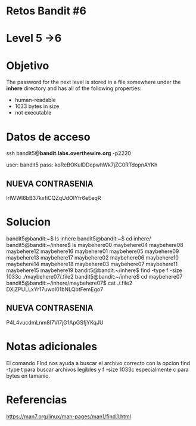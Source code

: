 # Retos Bandit  #6
# Level 5 ->6

# Objetivo
The password for the next level is stored in a file somewhere under the **inhere** directory and has all of the following properties:

-   human-readable
-   1033 bytes in size
-   not executable

# Datos de acceso
ssh bandit5@**bandit.labs.overthewire.org** -p2220

user: bandit5
pass: koReBOKuIDDepwhWk7jZC0RTdopnAYKh

## NUEVA CONTRASENIA
lrIWWI6bB37kxfiCQZqUdOIYfr6eEeqR

# Solucion 
bandit5@bandit:~$ ls
inhere
bandit5@bandit:~$ cd inhere/
bandit5@bandit:~/inhere$ ls
maybehere00  maybehere04  maybehere08  maybehere12  maybehere16
maybehere01  maybehere05  maybehere09  maybehere13  maybehere17
maybehere02  maybehere06  maybehere10  maybehere14  maybehere18
maybehere03  maybehere07  maybehere11  maybehere15  maybehere19
bandit5@bandit:~/inhere$ find -type f -size 1033c
./maybehere07/.file2
bandit5@bandit:~/inhere$ cd maybehere07
bandit5@bandit:~/inhere/maybehere07$ cat ./.file2
DXjZPULLxYr17uwoI01bNLQbtFemEgo7

## NUEVA CONTRASENIA
P4L4vucdmLnm8I7Vl7jG1ApGSfjYKqJU

# Notas adicionales
El comando FInd nos ayuda a buscar el archivo correcto con la opcion find -type t para buscar archivos legibles y f  -size 1033c especialmente c para bytes en tamanio.

# Referencias 
https://man7.org/linux/man-pages/man1/find.1.html